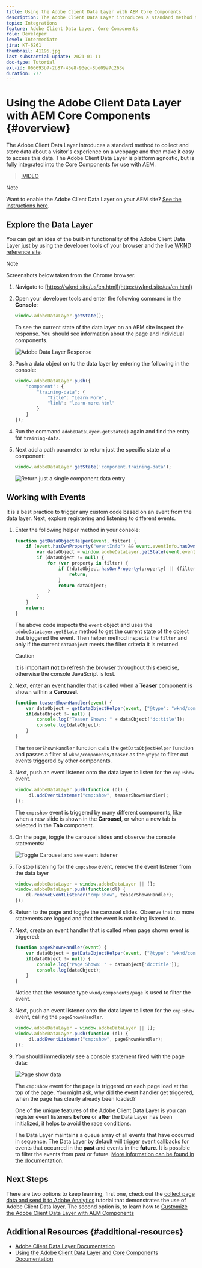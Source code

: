 ```yaml
---
title: Using the Adobe Client Data Layer with AEM Core Components
description: The Adobe Client Data Layer introduces a standard method to collect and store data about a visitor's experience on a webpage and then make it easy to access this data. The Adobe Client Data Layer is platform agnostic, but is fully integrated into the Core Components for use with AEM.
topic: Integrations
feature: Adobe Client Data Layer, Core Components
role: Developer
level: Intermediate
jira: KT-6261
thumbnail: 41195.jpg
last-substantial-update: 2021-01-11
doc-type: Tutorial
exl-id: 066693b7-2b87-45e8-93ec-8bd09a7c263e
duration: 777
---
```

# Using the Adobe Client Data Layer with AEM Core Components {#overview}

The Adobe Client Data Layer introduces a standard method to collect and store data about a visitor's experience on a webpage and then make it easy to access this data. The Adobe Client Data Layer is platform agnostic, but is fully integrated into the Core Components for use with AEM.

>[!VIDEO](https://video.tv.adobe.com/v/41195?quality=12&learn=on)

>[!NOTE]
>
> Want to enable the Adobe Client Data Layer on your AEM site? [See the instructions here](https://experienceleague.adobe.com/docs/experience-manager-core-components/using/developing/data-layer/overview.html#installation-activation).

## Explore the Data Layer

You can get an idea of the built-in functionality of the Adobe Client Data Layer just by using the developer tools of your browser and the live [WKND reference site](https://wknd.site/us/en.html).

>[!NOTE]
>
> Screenshots below taken from the Chrome browser.

1.  Navigate to [https://wknd.site/us/en.html](https://wknd.site/us/en.html)
1.  Open your developer tools and enter the following command in the **Console**:

    ```js
    window.adobeDataLayer.getState();
    ```

    To see the current state of the data layer on an AEM site inspect the response. You should see information about the page and individual components.

    ![Adobe Data Layer Response](assets/data-layer-state-response.png)

1.  Push a data object on to the data layer by entering the following in the console:

    ```js
    window.adobeDataLayer.push({
        "component": {
            "training-data": {
                "title": "Learn More",
                "link": "learn-more.html"
            }
        }
    });
    ```

1.  Run the command `adobeDataLayer.getState()` again and find the entry for `training-data`.
1.  Next add a path parameter to return just the specific state of a component:

    ```js
    window.adobeDataLayer.getState('component.training-data');
    ```

    ![Return just a single component data entry](assets/return-just-single-component.png)

## Working with Events

It is a best practice to trigger any custom code based on an event from the data layer. Next, explore registering and listening to different events.

1.  Enter the following helper method in your console:

    ```js
    function getDataObjectHelper(event, filter) {
        if (event.hasOwnProperty("eventInfo") && event.eventInfo.hasOwnProperty("path")) {
            var dataObject = window.adobeDataLayer.getState(event.eventInfo.path);
            if (dataObject != null) {
                for (var property in filter) {
                    if (!dataObject.hasOwnProperty(property) || (filter[property] !== null && filter[property] !== dataObject[property])) {
                        return;
                    }
                    return dataObject;
                }
            }
        }
        return;
    }
    ```

    The above code inspects the `event` object and uses the `adobeDataLayer.getState` method to get the current state of the object that triggered the event. Then helper method inspects the `filter` and only if the current `dataObject` meets the filter criteria it is returned.

    >[!CAUTION]
    >
    > It is important **not** to refresh the browser throughout this exercise, otherwise the console JavaScript is lost.

1.  Next, enter an event handler that is called when a **Teaser** component is shown within a **Carousel**.

    ```js
    function teaserShownHandler(event) {
        var dataObject = getDataObjectHelper(event, {"@type": "wknd/components/teaser"});
        if(dataObject != null) {
            console.log("Teaser Shown: " + dataObject['dc:title']);
            console.log(dataObject);
        }
    }
    ```

    The `teaserShownHandler` function calls the `getDataObjectHelper` function and passes a filter of `wknd/components/teaser` as the `@type` to filter out events triggered by other components.

1.  Next, push an event listener onto the data layer to listen for the `cmp:show` event.

    ```js
    window.adobeDataLayer.push(function (dl) {
         dl.addEventListener("cmp:show", teaserShownHandler);
    });
    ```

    The `cmp:show` event is triggered by many different components, like when a new slide is shown in the **Carousel**, or when a new tab is selected in the **Tab** component.

1.  On the page, toggle the carousel slides and observe the console statements:

    ![Toggle Carousel and see event listener](assets/teaser-console-slides.png)

1.  To stop listening for the `cmp:show` event, remove the event listener from the data layer 

    ```js
    window.adobeDataLayer = window.adobeDataLayer || [];
    window.adobeDataLayer.push(function(dl) {
        dl.removeEventListener("cmp:show", teaserShownHandler);
    });
    ```

1.  Return to the page and toggle the carousel slides. Observe that no more statements are logged and that the event is not being listened to.

1.  Next, create an event handler that is called when page shown event is triggered:

    ```js
    function pageShownHandler(event) {
        var dataObject = getDataObjectHelper(event, {"@type": "wknd/components/page"});
        if(dataObject != null) {
            console.log("Page Shown: " + dataObject['dc:title']);
            console.log(dataObject);
        }
    }
    ```

    Notice that the resource type `wknd/components/page` is used to filter the event.

1.  Next, push an event listener onto the data layer to listen for the `cmp:show` event, calling the `pageShownHandler`.

    ```js
    window.adobeDataLayer = window.adobeDataLayer || [];
    window.adobeDataLayer.push(function (dl) {
         dl.addEventListener("cmp:show", pageShownHandler);
    });
    ```

1.  You should immediately see a console statement fired with the page data:

    ![Page show data](assets/page-show-console-data.png)

    The `cmp:show` event for the page is triggered on each page load at the top of the page. You might ask, why did the event handler get triggered, when the page has clearly already been loaded? 

    One of the unique features of the Adobe Client Data Layer is you can register event listeners **before** or **after** the Data Layer has been initialized, it helps to avoid the race conditions.

    The Data Layer maintains a queue array of all events that have occurred in sequence. The Data Layer by default will trigger event callbacks for events that occurred in the **past** and events in the **future**. It is possible to filter the events from past or future. [More information can be found in the documentation](https://github.com/adobe/adobe-client-data-layer/wiki#addeventlistener).


## Next Steps

There are two options to keep learning, first one, check out the [collect page data and send it to Adobe Analytics](../analytics/collect-data-analytics.md) tutorial that demonstrates the use of Adobe Client Data layer. The second option is, to learn how to [Customize the Adobe Client Data Layer with AEM Components](./data-layer-customize.md)


## Additional Resources {#additional-resources}

* [Adobe Client Data Layer Documentation](https://github.com/adobe/adobe-client-data-layer/wiki)
* [Using the Adobe Client Data Layer and Core Components Documentation](https://experienceleague.adobe.com/docs/experience-manager-core-components/using/developing/data-layer/overview.html)
